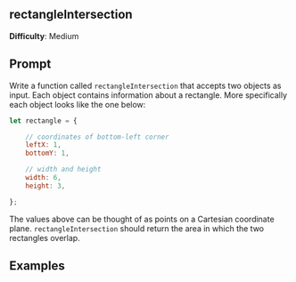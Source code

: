 ## rectangleIntersection

**Difficulty**: Medium

## Prompt 

Write a function called `rectangleIntersection` that accepts two objects as input. Each object contains information about a rectangle. More specifically each object looks like the one below: 

```js
let rectangle = {

    // coordinates of bottom-left corner
    leftX: 1,
    bottomY: 1,

    // width and height
    width: 6,
    height: 3,

};
```

The values above can be thought of as points on a Cartesian coordinate plane. `rectangleIntersection` should return the area in which the two rectangles overlap.


## Examples

